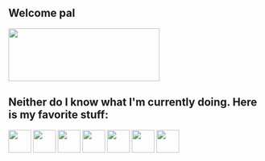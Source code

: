 ## Welcome pal 

<!--
**VXGN/VXGN** is a ✨ _special_ ✨ repository because its `README.md` (this file) appears on your GitHub profile.
-->

<img src="https://media1.tenor.com/m/MoqGXSD1T3sAAAAC/corsair-frenchie.gif" width="300" height="105">


<h2>Neither do I know what I'm currently doing. Here is my favorite stuff:</h2>

<img src="https://cdn.jsdelivr.net/gh/devicons/devicon@latest/icons/linux/linux-original.svg" width="45" height="45"/>
<img src="https://cdn.jsdelivr.net/gh/devicons/devicon@latest/icons/bash/bash-original.svg" width="45" height="45"/>
<img src="https://cdn.jsdelivr.net/gh/devicons/devicon@latest/icons/docker/docker-plain.svg" width="45" height="45"/> 
<img src="https://cdn.jsdelivr.net/gh/devicons/devicon@latest/icons/python/python-original.svg" width="45" height="45"/>
<img src="https://cdn.jsdelivr.net/gh/devicons/devicon@latest/icons/portainer/portainer-original.svg" width="45" height="45"/>
<img src="https://cdn.jsdelivr.net/gh/devicons/devicon@latest/icons/nano/nano-plain.svg" width="45" height="45"/>
<img src="https://cdn.jsdelivr.net/gh/devicons/devicon@latest/icons/debian/debian-original.svg" width="45" height="45"/>  


